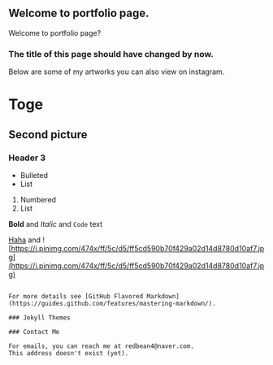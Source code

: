 ## Welcome to portfolio page.

Welcome to portfolio page?

### The title of this page should have changed by now.

Below are some of my artworks you can also view on instagram. 

# Toge
## Second picture
### Header 3

- Bulleted
- List

1. Numbered
2. List

**Bold** and _Italic_ and `Code` text

[Haha](https://i.pinimg.com/474x/ff/5c/d5/ff5cd590b70f429a02d14d8780d10af7.jpg) and 
![https://i.pinimg.com/474x/ff/5c/d5/ff5cd590b70f429a02d14d8780d10af7.jpg](https://i.pinimg.com/474x/ff/5c/d5/ff5cd590b70f429a02d14d8780d10af7.jpg)
```

For more details see [GitHub Flavored Markdown](https://guides.github.com/features/mastering-markdown/).

### Jekyll Themes

### Contact Me

For emails, you can reach me at redbean4@naver.com.
This address doesn't exist (yet).
